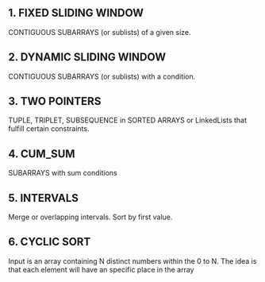 ## 1. FIXED SLIDING WINDOW
CONTIGUOUS SUBARRAYS (or sublists) of a given size.

## 2. DYNAMIC SLIDING WINDOW
CONTIGUOUS SUBARRAYS (or sublists) with a condition.

## 3. TWO POINTERS
TUPLE, TRIPLET, SUBSEQUENCE in SORTED ARRAYS or LinkedLists 
that fulfill certain constraints.

## 4. CUM_SUM
SUBARRAYS with sum conditions

## 5. INTERVALS
Merge or overlapping intervals. Sort by first value.

## 6. CYCLIC SORT
Input is an array containing N distinct numbers within the 0 to N.
The idea is that each element will have an specific place in the array